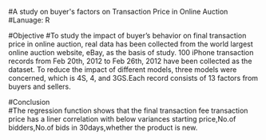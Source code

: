 #A study on buyer's factors on Transaction Price in Online Auction
#Lanuage: R 

#Objective
#To study the impact of buyer’s behavior on final transaction price in online auction, real data has been collected from the world largest online auction website, eBay, as the basis of study. 100 iPhone transaction records from Feb 20th, 2012 to Feb 26th, 2012 have been collected as the dataset. To reduce the impact of different models, three models were concerned, which is 4S, 4, and 3GS.Each record consists of 13 factors from buyers and sellers.

#Conclusion  
#The regression function shows that the final transaction fee transaction price has a liner correlation with below variances starting price,No.of bidders,No.of bids in 30days,whether the product is new. 
